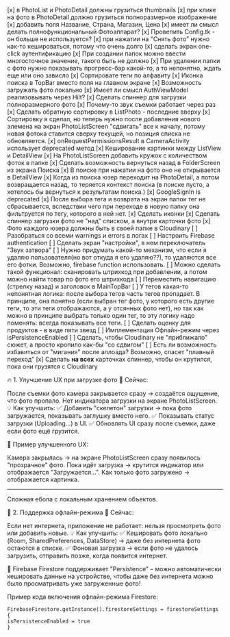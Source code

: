 [x] в PhotoList и PhotoDetail должны грузиться thumbnails
[x] при клике на фото в PhotoDetail должно грузиться полноразмерное изображение
[x] добавить поля Название, Страна, Магазин, Цена
[x] имеет ли смысл делать полнофункциональный Фотоаппарат?
[x] Провепить Config.tk - он больше не используется?
[x] при нажатии на "Снять фото" нужно как-то кешироваться, потому что очень долго
[х] сделать экран one-click аутентификацию
[x] При создании папок можно ввести многосточное значение, такого быть не должно
[x] При удалении папки с фото нужно показывать прогресс-бар какой-то, а то непонятно, ждать еще или оно зависло
[x] Сортировате теги по алфавиту
[x] Иконка поиска в TopBar вместо поля на главном экране
[x] Возможность загружать фото локально
[x] Имеет ли смысл AuthViewModel реализовывать через Hilt?
[x] Сделать спиннер для загрузки полноразмерного фото
[x] Почему-то звук съемки работает через раз
[x] Сделать обратную сортировку в ListPhoto - последние вверху
[x] Сортировку я сделал, но теперь нужно после добавления нового элемена на экран PhotoListScreen "сдвигать" все к началу, потому новая фотока ставится сверху текущей, но позиция списка не обновляется.
[x] onRequestPermissionsResult в CameraActivity использует deprecated метод
[x] Кеширование картинки между ListView и DetailView
[x] На PhotoListScreen добавить кружок с количеством фоток в папке
[x] Сделать возможность вернуться назад в FolderScreen из экрана Поиска
[x] В поиске при нажатии на фото оно не открывается в DetailView
[x] Когда из поиска юзер переходит на PhotoDetail, а потом возвращается назад, то теряется контекст поиска (в поиске пусто, а хотелось бы вернуться к результатам поиска.)
[x] GoogleSignIn is deprecated
[x] После выбора тега и возврата на экран папок тег не сбрасывается, вследствии чего при переходе в новую папку она фильтруется по тегу, которого в ней нет.
[x] Сделать иконки
[x] Сделать спиннер загрузки фото не "над" списком, а внутри карточки фото
[x] Фото каждого юзера должны быть в своей папке в Cloudinary
[ ] Разобраться со всеми warnings и errors в логах
[ ] Настроить Firebase authentication
[ ] Сделать экран "настройки", в нем переключатель "Звук затвора"
[ ] Нужно придумать какой-то механизм, что если я удаляю пользователя(но вот откуда я его удаляю??), то удаляются все его фотки. Возможно, firebase function использовать.
[ ] Можно сделать такой функционал: сканировать штрихкод при добавлении, а потом можно найти товар по фото его штрихкода
[ ] Переместить навигацию (стрелку назад) и заголовок в MainTopBar
[ ] У тегов какая-то непонятная логика: после выбора тегов часть тегов пропадает. В принципе, она понятно (если выбран тег фото, у которого есть другие теги, то эти теги отображаются, а у отсянных фото нет), но так как можно в принципе выбрать только один тег, то эту логику надо поменять: всегда показывать все теги.
[ ] Сделать оценку для продуктов - в виде пяти звезд
[ ] Имплементация Офлайн-режим через isPersistenceEnabled
[ ] Сделать, чтобы Cloudinary не "приближало" сюжет, а просто кропило как-бы "со сдвигом"
[ ] Есть ли возможность избавиться от "мигания" после аплоада? Возможно, спасет "плавный переход"
[x] Сделать **на всех** карточках спиннер, чтобы он крутился, пока они грузятся с Cloudinary


🔥 1. Улучшение UX при загрузке фото
📌 Сейчас:

После съемки фото камера закрывается сразу → создаётся ощущение, что фото пропало.
Нет индикатора загрузки на экране PhotoListScreen.
💡 Как улучшить:
✅ Добавить "скелетон" загрузки → пока фото загружается, показывать заглушку вместо него.
✅ Показывать статус загрузки (Uploading...) в UI.
✅ Обновлять UI сразу после съемки, даже если фото ещё грузится.

🔹 Пример улучшенного UX:

Камера закрылась → на экране PhotoListScreen сразу появилось "прозрачное" фото.
Пока идёт загрузка → крутится индикатор или отображается "Загружается...".
Как только фото загружено → отображается картинка.

--------------------
Сложная ебола с локальным хранением объектов.

🚀 2. Поддержка офлайн-режима
📌 Сейчас:

Если нет интернета, приложение не работает: нельзя просмотреть фото или добавить новые.
💡 Как улучшить:
✅ Кешировать фото локально (Room, SharedPreferences, DataStore) → даже без интернета фото остаются в списке.
✅ Фоновая загрузка → если фото не удалось загрузить, отправить позже, когда появится интернет.

🔹 Firebase Firestore поддерживает "Persistence" – можно автоматически кешировать данные на устройстве, чтобы даже без интернета можно было просматривать уже загруженные фото!

Пример кода включения офлайн-режима Firestore:

```
FirebaseFirestore.getInstance().firestoreSettings = firestoreSettings {
isPersistenceEnabled = true
}
```






